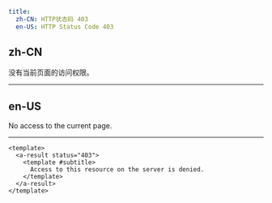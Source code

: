 ```yaml
title:
  zh-CN: HTTP状态码 403
  en-US: HTTP Status Code 403
```

## zh-CN

没有当前页面的访问权限。

---

## en-US

No access to the current page.

---

```vue
<template>
  <a-result status="403">
    <template #subtitle>
      Access to this resource on the server is denied.
    </template>
  </a-result>
</template>
```

